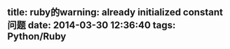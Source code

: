 title: ruby的warning: already initialized constant问题
date: 2014-03-30 12:36:40
tags: Python/Ruby
---


	
		
	
	
		
	

		
	
		
	
	
		
	
	
		
	

		
	
		
	
